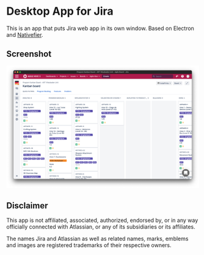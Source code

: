 # Desktop App for Jira

This is an app that puts Jira web app in its own window. Based on Electron and [Nativefier](https://github.com/nativefier/nativefier).

## Screenshot

![](./screenshot.png)

## Disclaimer

This app is not affiliated, associated, authorized, endorsed by, or in any way officially connected with Atlassian, or any of its subsidiaries or its affiliates.

The names Jira and Atlassian as well as related names, marks, emblems and images are registered trademarks of their respective owners.
